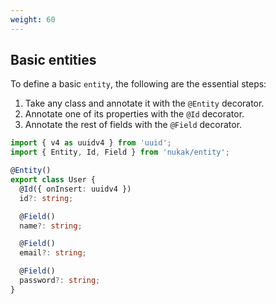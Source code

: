```yaml
---
weight: 60
---
```


## Basic entities

To define a basic `entity`, the following are the essential steps:

1. Take any class and annotate it with the `@Entity` decorator.
2. Annotate one of its properties with the `@Id` decorator.
3. Annotate the rest of fields with the `@Field` decorator.

```ts
import { v4 as uuidv4 } from 'uuid';
import { Entity, Id, Field } from 'nukak/entity';

@Entity()
export class User {
  @Id({ onInsert: uuidv4 })
  id?: string;

  @Field()
  name?: string;

  @Field()
  email?: string;

  @Field()
  password?: string;
}
```
